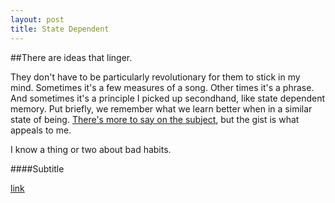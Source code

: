 ```yaml
---
layout: post
title: State Dependent
---
```


##There are ideas that linger.

They don't have to be particularly revolutionary for them to stick in my mind. Sometimes it's a few measures of a song. Other times it's a phrase. And sometimes it's a principle I picked up secondhand, like state dependent memory. Put briefly, we remember what we learn better when in a similar state of being. [There's more to say on the subject](https://en.wikipedia.org/wiki/State-dependent_memory), but the gist is what appeals to me. 

I know a thing or two about bad habits. 

####Subtitle

[link]()


